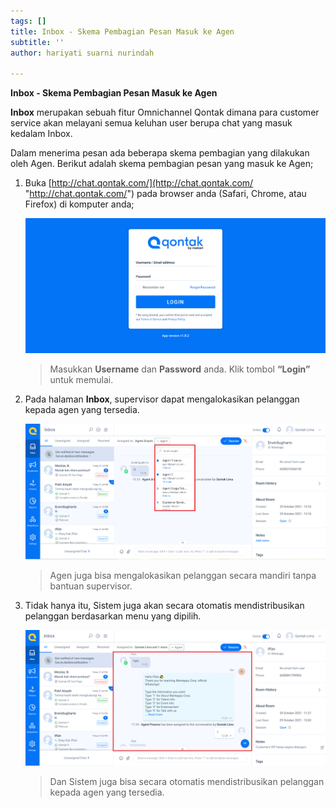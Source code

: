 ```yaml
---
tags: []
title: Inbox - Skema Pembagian Pesan Masuk ke Agen
subtitle: ''
author: hariyati suarni nurindah

---
```

**Inbox - Skema Pembagian Pesan Masuk ke Agen**

**Inbox** merupakan sebuah fitur Omnichannel Qontak dimana para customer service akan melayani semua keluhan user berupa chat yang masuk kedalam Inbox.

Dalam menerima pesan ada beberapa skema pembagian yang dilakukan oleh Agen. Berikut adalah skema pembagian pesan yang masuk ke Agen;

1. Buka [http://chat.qontak.com/](http://chat.qontak.com/ "http://chat.qontak.com/") pada browser anda (Safari, Chrome, atau Firefox) di komputer anda;

   ![](/uploads/login-qontak-c.png)

   > Masukkan **Username** dan **Password** anda. Klik tombol **“Login”** untuk memulai.
2. Pada halaman **Inbox**, supervisor dapat mengalokasikan pelanggan kepada agen yang tersedia.

   ![](/uploads/screenshot-26.png)

   > Agen juga bisa mengalokasikan pelanggan secara mandiri tanpa bantuan supervisor.
3. Tidak hanya itu, Sistem juga akan secara otomatis mendistribusikan pelanggan berdasarkan menu yang dipilih.

   ![](/uploads/screenshot-27.png)

   > Dan Sistem juga bisa secara otomatis mendistribusikan pelanggan kepada agen yang tersedia.